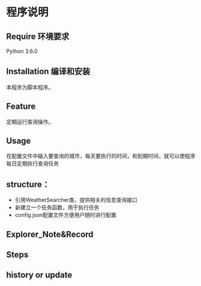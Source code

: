 # 程序说明
## Require 环境要求
Python 3.6.0

## Installation 编译和安装
本程序为脚本程序。
## Feature
定期运行查询操作。

## Usage
在配置文件中输入要查询的城市，每天要执行的时间，和到期时间，就可以使程序每日定期执行查询任务

## structure：
- 引用WeatherSearcher类，提供相关的信息查询接口
- 新建立一个任务函数，用于执行任务
- config.json配置文件方便用户随时进行配置

## Explorer_Note&Record

## Steps

## history or update
